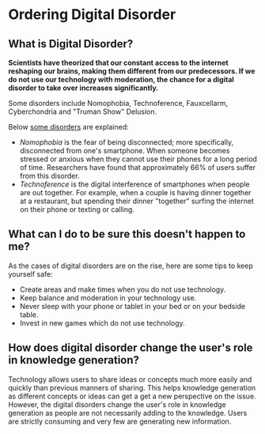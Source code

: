 # Ordering Digital Disorder

## What is Digital Disorder?

**Scientists have theorized that our constant access to the internet reshaping our brains, making them different from our predecessors. If we do not use our technology with moderation, the chance for a digital disorder to take over increases significantly.**

Some disorders include Nomophobia, Technoference, Fauxcellarm, Cyberchondria and "Truman Show" Delusion. 

Below [some disorders](https://netsanity.net/digital-disorders/) are explained: 

* _Nomophobia_ is the fear of being disconnected; more specifically, disconnected from one's smartphone. When someone becomes stressed or anxious when they cannot use their phones for a long period of time. Researchers have found that approximately 66% of users suffer from this disorder. 
* _Technoference_ is the digital interference of smartphones when people are out together. For example, when a couple is having dinner together at a restaurant, but spending their dinner "together" surfing the internet on their phone or texting or calling. 

## What can I do to be sure this doesn't happen to me?

As the cases of digital disorders are on the rise, here are some tips to keep yourself safe: 
* Create areas and make times when you do not use technology. 
* Keep balance and moderation in your technology use. 
* Never sleep with your phone or tablet in your bed or on your bedside table. 
* Invest in new games which do not use technology. 

## How does digital disorder change the user's role in knowledge generation?

Technology allows users to share ideas or concepts much more easily and quickly than previous manners of sharing. This helps knowledge generation as different concepts or ideas can get a get a new perspective on the issue. However, the digital disorders change the user's role in knowledge generation as people are not necessarily adding to the knowledge. Users are strictly consuming and very few are generating new information. 
